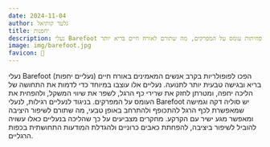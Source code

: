 ```yaml
---
date: 2024-11-04
author: גלעד קותיאל
title: יחפנות
description: נעלי Barefoot מעוצבות כדי לדמות הליכה יחפה, מחזקות את שרירי כף הרגל, משפרות יציבה ומפחיתות עומס על המפרקים, מה שתורם לאורח חיים בריא יותר.
image: img/barefoot.jpg
favicon: 🦶
---
```


נעלי Barefoot (נעליים יחפות) הפכו לפופולריות בקרב אנשים המאמינים באורח חיים בריא ובגישה טבעית יותר לתנועה. 
נעליים אלו עוצבו במיוחד כדי לדמות את התחושה של הליכה יחפה, ומטרתן לחזק את שרירי כף הרגל, לשפר את שיווי המשקל, ולהפחית את העומס על המפרקים. 
בניגוד לנעליים רגילות, לנעלי Barefoot יש סוליה דקה וגמישה שמאפשרת לכף הרגל להתכופף ולהתרחב באופן טבעי, מה שתורם לשיפור היציבה ומאפשר מגע ישיר עם הקרקע. 
מחקרים מצביעים על כך שהליכה בנעליים כאלו עשויה להוביל לשיפור ביציבה, להפחתת כאבים כרוניים ולהגדלת המודעות התחושתית בכפות הרגליים.
